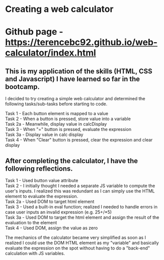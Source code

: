 # Creating a web calculator
# Github page - https://terencebc92.github.io/web-calculator/index.html

## This is my application of the skills (HTML, CSS and Javascript) I have learned so far in the bootcamp.

I decided to try creating a simple web calculator and determined the following tasks/sub-tasks before starting to code. 

Task 1 -    Each button element is mapped to a value  
Task 2 -    When a button is pressed, store value into a variable  
Task 2a -   Meanwhile, display value in calcDisplay  
Task 3 -    When "=" button is pressed, evaluate the expression  
Task 3a -   Display value in calc display  
Task 4 -    When "Clear" button is pressed, clear the expression and clear display  

## After completing the calculator, I have the following reflections.
Task 1 -    Used button value attribute  
Task 2 -    I initially thought I needed a separate JS variable to compute the user's inputs. I realized this was redundant as I can simply use the HTML element to evaluate the expression.  
Task 2a -   Used DOM to target html element  
Task 3 -    Used a built-in eval function; realized I needed to handle errors in case user inputs an invalid expression (e.g. 25+/*5)  
Task 3a -   Used DOM to target the html element and assign the result of the evaluation to the element  
Task 4 -    Used DOM, assign the value as zero  

The mechanics of the calculator became very simplified as soon as I realized I could use the DOM HTML element as my "variable" and basically evaluate the expression on the spot without having to do a "back-end" calculation with JS variables.
